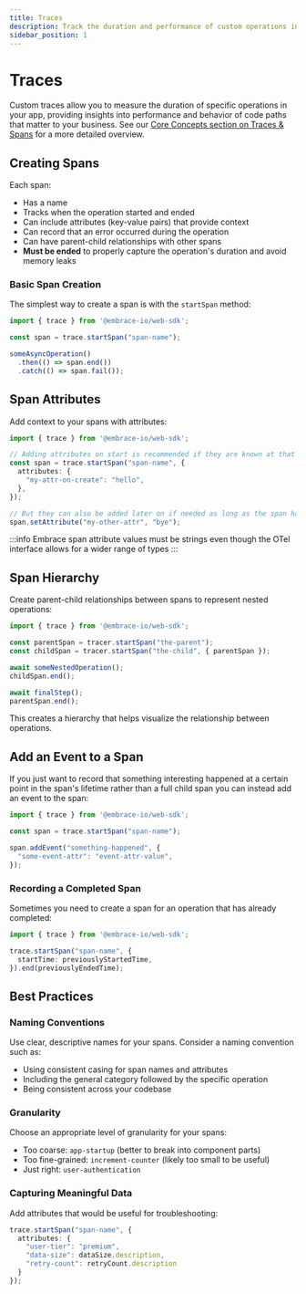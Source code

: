 ```yaml
---
title: Traces
description: Track the duration and performance of custom operations in your web app
sidebar_position: 1
---
```


# Traces

Custom traces allow you to measure the duration of specific operations in your app, providing insights into performance
and behavior of code paths that matter to your business. See our
[Core Concepts section on Traces & Spans](/web/core-concepts/traces-spans.md) for a more detailed overview.

## Creating Spans

Each span:
- Has a name
- Tracks when the operation started and ended
- Can include attributes (key-value pairs) that provide context
- Can record that an error occurred during the operation
- Can have parent-child relationships with other spans
- **Must be ended** to properly capture the operation's duration and avoid memory leaks

### Basic Span Creation

The simplest way to create a span is with the `startSpan` method:

```typescript
import { trace } from '@embrace-io/web-sdk';

const span = trace.startSpan("span-name");

someAsyncOperation()
  .then(() => span.end())
  .catch(() => span.fail());
```

## Span Attributes

Add context to your spans with attributes:

```typescript
import { trace } from '@embrace-io/web-sdk';

// Adding attributes on start is recommended if they are known at that point
const span = trace.startSpan("span-name", {
  attributes: {
    "my-attr-on-create": "hello",
  },
});

// But they can also be added later on if needed as long as the span hasn't been ended
span.setAttribute("my-other-attr", "bye");
```

:::info
Embrace span attribute values must be strings even though the OTel interface allows for a wider range of types
:::

## Span Hierarchy

Create parent-child relationships between spans to represent nested operations:

```typescript
import { trace } from '@embrace-io/web-sdk';

const parentSpan = tracer.startSpan("the-parent");
const childSpan = tracer.startSpan("the-child", { parentSpan });

await someNestedOperation();
childSpan.end();

await finalStep();
parentSpan.end();
```

This creates a hierarchy that helps visualize the relationship between operations.

## Add an Event to a Span

If you just want to record that something interesting happened at a certain point in the span's lifetime rather than
a full child span you can instead add an event to the span:

```typescript
import { trace } from '@embrace-io/web-sdk';

const span = trace.startSpan("span-name");

span.addEvent("something-happened", {
  "some-event-attr": "event-attr-value",
});
```

### Recording a Completed Span

Sometimes you need to create a span for an operation that has already completed:

```typescript
import { trace } from '@embrace-io/web-sdk';

trace.startSpan("span-name", {
  startTime: previouslyStartedTime,
}).end(previouslyEndedTime);
```

## Best Practices

### Naming Conventions

Use clear, descriptive names for your spans. Consider a naming convention such as:
- Using consistent casing for span names and attributes
- Including the general category followed by the specific operation
- Being consistent across your codebase

### Granularity

Choose an appropriate level of granularity for your spans:
- Too coarse: `app-startup` (better to break into component parts)
- Too fine-grained: `increment-counter` (likely too small to be useful)
- Just right: `user-authentication`

### Capturing Meaningful Data

Add attributes that would be useful for troubleshooting:

```typescript
trace.startSpan("span-name", {
  attributes: {
    "user-tier": "premium",
    "data-size": dataSize.description,
    "retry-count": retryCount.description
  }
});
```
